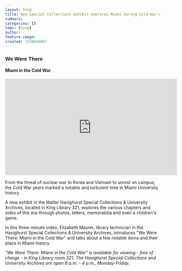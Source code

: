 ```yaml
---
layout: blog
title: New Special Collections exhibit explores Miami during Cold War era
summary:
categories: []
tags: [king]
author:
feature-image:
created: 1530044667
---
```

### We Were There

#### Miami in the Cold War

<iframe title="We Were There exhibit preview" allow="autoplay; encrypted-media" allowfullscreen="" frameborder="0" height="315" src="https://www.youtube.com/embed/ymto3pZ-Mj4" width="560"></iframe>

From the threat of nuclear war to Korea and Vietnam to unrest on campus, the Cold War years marked a notable and turbulent time in Miami University history.

A new exhibit in the Walter Havighurst Special Collections & University Archives, located in King Library 321, explores the various chapters and sides of this era through photos, letters, memorabilia and even a children's game.

In this three-minute video, Elizabeth Maurer, library technician in the Havighurst Special Collections & University Archives, introduces "We Were There: Miami in the Cold War" and talks about a few notable items and their place in Miami history.

_"We Were There: Miami in the Cold War" is available for viewing - free of charge - in King Library room 321\. The Havighurst Special Collections and University Archives are open 8 a.m. - 4 p.m., Monday-Friday._

